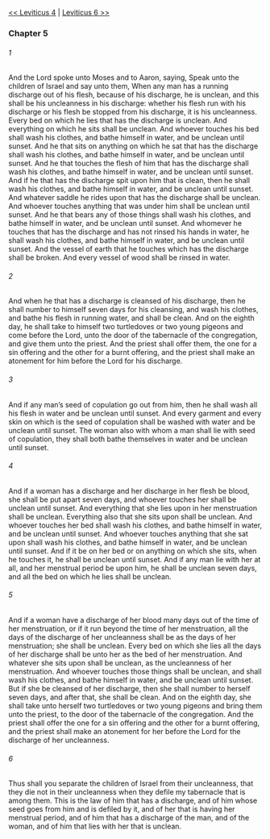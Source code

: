 [<< Leviticus 4](Leviticus%204.md)  |  [Leviticus 6 >>](Leviticus%206.md)

### Chapter 5
###### 1
And the Lord spoke unto Moses and to Aaron, saying, Speak unto the children of Israel and say unto them, When any man has a running discharge out of his flesh, because of his discharge, he is unclean, and this shall be his uncleanness in his discharge: whether his flesh run with his discharge or his flesh be stopped from his discharge, it is his uncleanness. Every bed on which he lies that has the discharge is unclean. And everything on which he sits shall be unclean. And whoever touches his bed shall wash his clothes, and bathe himself in water, and be unclean until sunset. And he that sits on anything on which he sat that has the discharge shall wash his clothes, and bathe himself in water, and be unclean until sunset. And he that touches the flesh of him that has the discharge shall wash his clothes, and bathe himself in water, and be unclean until sunset. And if he that has the discharge spit upon him that is clean, then he shall wash his clothes, and bathe himself in water, and be unclean until sunset. And whatever saddle he rides upon that has the discharge shall be unclean. And whoever touches anything that was under him shall be unclean until sunset. And he that bears any of those things shall wash his clothes, and bathe himself in water, and be unclean until sunset. And whomever he touches that has the discharge and has not rinsed his hands in water, he shall wash his clothes, and bathe himself in water, and be unclean until sunset. And the vessel of earth that he touches which has the discharge shall be broken. And every vessel of wood shall be rinsed in water.

###### 2
And when he that has a discharge is cleansed of his discharge, then he shall number to himself seven days for his cleansing, and wash his clothes, and bathe his flesh in running water, and shall be clean. And on the eighth day, he shall take to himself two turtledoves or two young pigeons and come before the Lord, unto the door of the tabernacle of the congregation, and give them unto the priest. And the priest shall offer them, the one for a sin offering and the other for a burnt offering, and the priest shall make an atonement for him before the Lord for his discharge.

###### 3
And if any man’s seed of copulation go out from him, then he shall wash all his flesh in water and be unclean until sunset. And every garment and every skin on which is the seed of copulation shall be washed with water and be unclean until sunset. The woman also with whom a man shall lie with seed of copulation, they shall both bathe themselves in water and be unclean until sunset.

###### 4
And if a woman has a discharge and her discharge in her flesh be blood, she shall be put apart seven days, and whoever touches her shall be unclean until sunset. And everything that she lies upon in her menstruation shall be unclean. Everything also that she sits upon shall be unclean. And whoever touches her bed shall wash his clothes, and bathe himself in water, and be unclean until sunset. And whoever touches anything that she sat upon shall wash his clothes, and bathe himself in water, and be unclean until sunset. And if it be on her bed or on anything on which she sits, when he touches it, he shall be unclean until sunset. And if any man lie with her at all, and her menstrual period be upon him, he shall be unclean seven days, and all the bed on which he lies shall be unclean.

###### 5
And if a woman have a discharge of her blood many days out of the time of her menstruation, or if it run beyond the time of her menstruation, all the days of the discharge of her uncleanness shall be as the days of her menstruation; she shall be unclean. Every bed on which she lies all the days of her discharge shall be unto her as the bed of her menstruation. And whatever she sits upon shall be unclean, as the uncleanness of her menstruation. And whoever touches those things shall be unclean, and shall wash his clothes, and bathe himself in water, and be unclean until sunset. But if she be cleansed of her discharge, then she shall number to herself seven days, and after that, she shall be clean. And on the eighth day, she shall take unto herself two turtledoves or two young pigeons and bring them unto the priest, to the door of the tabernacle of the congregation. And the priest shall offer the one for a sin offering and the other for a burnt offering, and the priest shall make an atonement for her before the Lord for the discharge of her uncleanness.

###### 6
Thus shall you separate the children of Israel from their uncleanness, that they die not in their uncleanness when they defile my tabernacle that is among them. This is the law of him that has a discharge, and of him whose seed goes from him and is defiled by it, and of her that is having her menstrual period, and of him that has a discharge of the man, and of the woman, and of him that lies with her that is unclean.